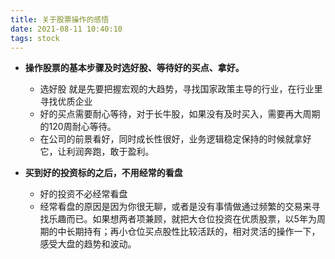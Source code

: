 ```yaml
---
title: 关于股票操作的感悟
date: 2021-08-11 10:40:10
tags: stock 
---
```


* **操作股票的基本步骤及时选好股、等待好的买点、拿好。**
  * 选好股 就是先要把握宏观的大趋势，寻找国家政策主导的行业，在行业里寻找优质企业
  * 好的买点需要耐心等待，对于长牛股，如果没有及时买入，需要再大周期的120周耐心等待。
  * 在公司的前景看好，同时成长性很好，业务逻辑稳定保持的时候就拿好它，让利润奔跑，敢于盈利。

* **买到好的投资标的之后，不用经常的看盘**
  * 好的投资不必经常看盘
  * 经常看盘的原因是因为你很无聊，或者是没有事情做通过频繁的交易来寻找乐趣而已。如果想两者项兼顾，就把大仓位投资在优质股票，以5年为周期的中长期持有；再小仓位买点股性比较活跃的，相对灵活的操作一下，感受大盘的趋势和波动。

